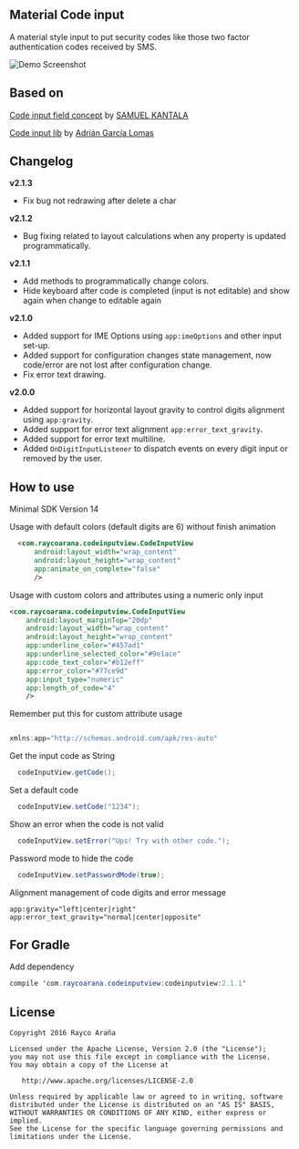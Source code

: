 Material Code input
-----------------

A material style input to put security codes like those two factor authentication codes received by SMS.

![Demo Screenshot](./art/CodeInputView.gif)


Based on
----------

[Code input field concept](http://www.materialup.com/posts/code-input-field-concept) by [SAMUEL KANTALA](http://www.materialup.com/ontidop)

[Code input lib](https://github.com/glomadrian/material-code-input) by [Adrián García Lomas](https://github.com/glomadrian)


Changelog
----------

**v2.1.3**
 * Fix bug not redrawing after delete a char

**v2.1.2**
 * Bug fixing related to layout calculations when any property is updated programmatically.

**v2.1.1**
 * Add methods to programmatically change colors.
 * Hide keyboard after code is completed (input is not editable) and show again when change to editable again

**v2.1.0**
 * Added support for IME Options using `app:imeOptions` and other input set-up.
 * Added support for configuration changes state management, now code/error are not lost after configuration change.
 * Fix error text drawing.

**v2.0.0**
 * Added support for horizontal layout gravity to control digits alignment using `app:gravity`.
 * Added support for error text alignment `app:error_text_gravity`.
 * Added support for error text multiline.
 * Added `OnDigitInputListener` to dispatch events on every digit input or removed by the user.

How to use
----------

Minimal SDK Version 14

Usage with default colors (default digits are 6) without finish animation

```xml
  <com.raycoarana.codeinputview.CodeInputView
      android:layout_width="wrap_content"
      android:layout_height="wrap_content"
      app:animate_on_complete="false"
      />
```

Usage with custom colors and attributes using a numeric only input

```xml
<com.raycoarana.codeinputview.CodeInputView
    android:layout_marginTop="20dp"
    android:layout_width="wrap_content"
    android:layout_height="wrap_content"
    app:underline_color="#457ad1"
    app:underline_selected_color="#9e1ace"
    app:code_text_color="#b12eff"
    app:error_color="#77ce9d"
    app:input_type="numeric"
    app:length_of_code="4"
    />
```

Remember put this for custom attribute usage

```java

xmlns:app="http://schemas.android.com/apk/res-auto"

```

Get the input code as String

```java
  codeInputView.getCode();
```

Set a default code

```java
  codeInputView.setCode("1234");
```

Show an error when the code is not valid

```java
  codeInputView.setError("Ups! Try with other code.");
```

Password mode to hide the code
```java
  codeInputView.setPasswordMode(true);
```

Alignment management of code digits and error message

```
app:gravity="left|center|right"
app:error_text_gravity="normal|center|opposite"
```

For Gradle
---------------------

Add dependency
```java
compile 'com.raycoarana.codeinputview:codeinputview:2.1.1'
```

License
-------

    Copyright 2016 Rayco Araña

    Licensed under the Apache License, Version 2.0 (the "License");
    you may not use this file except in compliance with the License.
    You may obtain a copy of the License at

       http://www.apache.org/licenses/LICENSE-2.0

    Unless required by applicable law or agreed to in writing, software
    distributed under the License is distributed on an "AS IS" BASIS,
    WITHOUT WARRANTIES OR CONDITIONS OF ANY KIND, either express or implied.
    See the License for the specific language governing permissions and
    limitations under the License.

